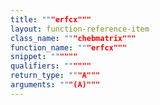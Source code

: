 ```yaml
---
title: """erfcx"""
layout: function-reference-item
class_name: """chebmatrix"""
function_name: """erfcx"""
snippet: """"""
qualifiers: """"""
return_type: """A"""
arguments: """(A)"""
---
```


